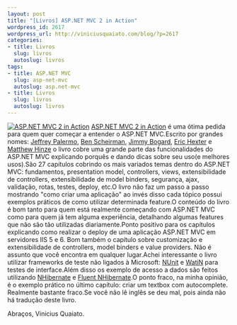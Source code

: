 ```yaml
--- 
layout: post
title: "[Livros] ASP.NET MVC 2 in Action"
wordpress_id: 2617
wordpress_url: http://viniciusquaiato.com/blog/?p=2617
categories: 
- title: Livros
  slug: livros
  autoslug: livros
tags: 
- title: ASP.NET MVC
  slug: asp-net-mvc
  autoslug: asp.net-mvc
- title: Livros
  slug: livros
  autoslug: livros
---
```

[![](http://ecx.images-amazon.com/images/I/517UT4WjtVL._BO2,204,203,200_PIsitb-sticker-arrow-click,TopRight,35,-76_AA300_SH20_OU01_.jpg "ASP.NET MVC 2 in Action")](http://www.amazon.com/gp/product/193518279X/ref=s9_simh_gw_p14_d0_i1?pf_rd_m=ATVPDKIKX0DER&pf_rd_s=center-2&pf_rd_r=1NEEQ9XSQGHRDJ73Y20W&pf_rd_t=101&pf_rd_p=470938631&pf_rd_i=507846) [ASP.NET MVC 2 in Action](http://www.manning.com/palermo2/) é uma ótima pedida para quem quer começar a entender o ASP.NET MVC.Escrito por grandes nomes: [Jeffrey Palermo](http://www.jeffreypalermo.com/), [Ben Scheirman](http://flux88.com/), [Jimmy Bogard](http://www.lostechies.com/blogs/jimmy_bogard/default.aspx), [Eric Hexter](http://www.lostechies.com/blogs/hex/about.aspx) e [Matthew Hinze](http://mhinze.com/) o livro cobre uma grande parte das funcionalidades do ASP.NET MVC explicando porquês e dando dicas sobre seu uso(e melhores usos).São 27 capítulos cobrindo os mais variados temas dentro do ASP.NET MVC: fundamentos, presentation model, controllers, views, extensibilidade de controllers, extensibilidade de model binders, segurança, ajax, validação, rotas, testes, deploy, etc.O livro não faz um passo a passo mostrando "como criar uma aplicação" ao invés disso cada tópico possui exemplos práticos de como utilizar determinada feature.O conteúdo do livro é bom tanto para quem está realmente começando com ASP.NET MVC como para quem já tem alguma experiência, detalhando algumas features que não são tão utilizadas diariamente.Ponto positivo para os capítulos explicando como realizar o deploy de uma aplicação ASP.NET MVC em servidores IIS 5 e 6. Bom também o capítulo sobre customização e extensibilidade de controllers, model binders e value providers. Não é assunto que você encontra em qualquer lugar.Achei interessante o livro utilizar frameworks de teste não ligados à Microsoft: [NUnit](http://www.nunit.org/) e [WatiN](http://watin.sourceforge.net/) para testes de interface.Além disso os exemplo de acesso a dados são feitos utilizando [NHibernate](http://www.nhforge.org/) e [Fluent NHibernate](http://fluentnhibernate.org/).O ponto fraco, na minha opinião, é o exemplo prático no último capítulo: criar um textbox com autocomplete. Realmente bastante fraco.Se você não lê inglês se deu mal, pois ainda não há tradução deste livro.

Abraços,
Vinicius Quaiato.
